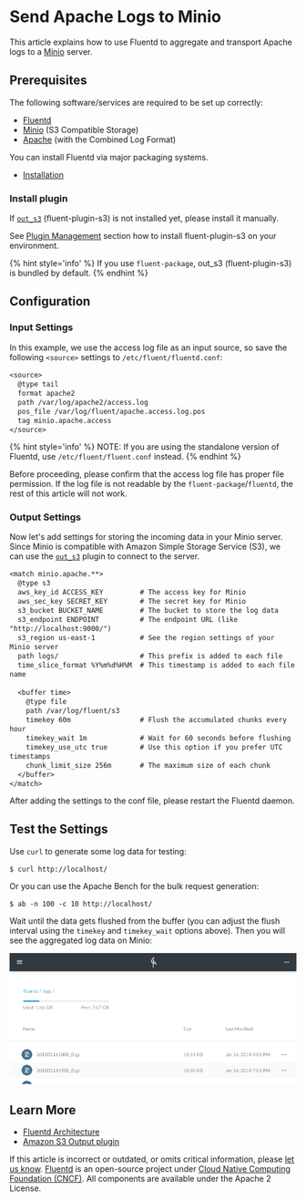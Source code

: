 # Send Apache Logs to Minio

This article explains how to use Fluentd to aggregate and transport Apache logs to a [Minio](https://www.minio.io) server.

## Prerequisites

The following software/services are required to be set up correctly:

* [Fluentd](https://www.fluentd.org/)
* [Minio](https://minio.io/download/) (S3 Compatible Storage)
* [Apache](https://httpd.apache.org/) (with the Combined Log Format)

You can install Fluentd via major packaging systems.

* [Installation](../installation/)

### Install plugin

If [`out_s3`](../output/s3.md) (fluent-plugin-s3) is not installed yet, please install it manually.

See [Plugin Management](../installation/post-installation-guide#plugin-management) section how to install fluent-plugin-s3 on your environment.

{% hint style='info' %}
If you use `fluent-package`, out_s3 (fluent-plugin-s3) is bundled by default.
{% endhint %}

## Configuration

### Input Settings

In this example, we use the access log file as an input source, so save the following `<source>` settings to `/etc/fluent/fluentd.conf`:

```text
<source>
  @type tail
  format apache2
  path /var/log/apache2/access.log
  pos_file /var/log/fluent/apache.access.log.pos
  tag minio.apache.access
</source>
```

{% hint style='info' %}
NOTE: If you are using the standalone version of Fluentd, use `/etc/fluent/fluent.conf` instead.
{% endhint %}

Before proceeding, please confirm that the access log file has proper file permission. If the log file is not readable by the `fluent-package`/`fluentd`, the rest of this article will not work.

### Output Settings

Now let's add settings for storing the incoming data in your Minio server. Since Minio is compatible with Amazon Simple Storage Service \(S3\), we can use the [`out_s3`](../output/s3.md) plugin to connect to the server.

```text
<match minio.apache.**>
  @type s3
  aws_key_id ACCESS_KEY         # The access key for Minio
  aws_sec_key SECRET_KEY        # The secret key for Minio
  s3_bucket BUCKET_NAME         # The bucket to store the log data
  s3_endpoint ENDPOINT          # The endpoint URL (like "http://localhost:9000/")
  s3_region us-east-1           # See the region settings of your Minio server
  path logs/                    # This prefix is added to each file
  time_slice_format %Y%m%d%H%M  # This timestamp is added to each file name

  <buffer time>
    @type file
    path /var/log/fluent/s3
    timekey 60m                 # Flush the accumulated chunks every hour
    timekey_wait 1m             # Wait for 60 seconds before flushing
    timekey_use_utc true        # Use this option if you prefer UTC timestamps
    chunk_limit_size 256m       # The maximum size of each chunk
  </buffer>
</match>
```

After adding the settings to the conf file, please restart the Fluentd daemon.

## Test the Settings

Use `curl` to generate some log data for testing:

```text
$ curl http://localhost/
```

Or you can use the Apache Bench for the bulk request generation:

```text
$ ab -n 100 -c 10 http://localhost/
```

Wait until the data gets flushed from the buffer \(you can adjust the flush interval using the `timekey` and `timekey_wait` options above\). Then you will see the aggregated log data on Minio:

![Minio](../.gitbook/assets/minio-screenshot.png)

## Learn More

* [Fluentd Architecture](http://www.fluentd.org/architecture)
* [Amazon S3 Output plugin](../output/s3.md)

If this article is incorrect or outdated, or omits critical information, please [let us know](https://github.com/fluent/fluentd-docs-gitbook/issues?state=open). [Fluentd](http://www.fluentd.org/) is an open-source project under [Cloud Native Computing Foundation \(CNCF\)](https://cncf.io/). All components are available under the Apache 2 License.

